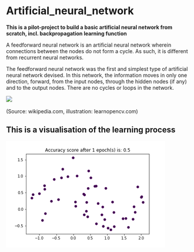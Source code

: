 # Artificial_neural_network
**This is a pilot-project to build a basic artificial neural network from scratch, incl. backpropagation learning function**

A feedforward neural network is an artificial neural network wherein connections between the nodes do not form a cycle. As such, it is different from recurrent neural networks.

The feedforward neural network was the first and simplest type of artificial neural network devised. In this network, the information moves in only one direction, forward, from the input nodes, through the hidden nodes (if any) and to the output nodes. There are no cycles or loops in the network.

<img src="https://www.learnopencv.com/wp-content/uploads/2017/10/mlp-diagram.jpg" />

(Source: wikipedia.com, illustration: learnopencv.com)

## This is a visualisation of the learning process
<img src="Output/learning.gif" />
